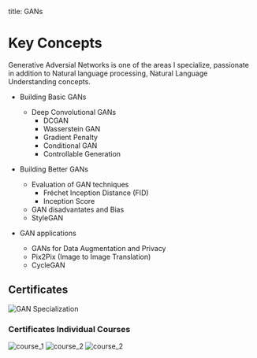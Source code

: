 title: GANs

# Key Concepts

Generative Adversial Networks is one of the areas I specialize, passionate in addition to Natural language processing, Natural Language Understanding concepts. 


- Building Basic GANs
    - Deep Convolutional GANs
        - DCGAN
        - Wasserstein GAN 
        - Gradient Penalty
        - Conditional GAN
        - Controllable Generation

- Building Better GANs
    - Evaluation of GAN techniques
        - Fréchet Inception Distance (FID)
        - Inception Score
    - GAN disadvantates and Bias
    - StyleGAN

- GAN applications
    - GANs for Data Augmentation and Privacy
    - Pix2Pix (Image to Image Translation)
    - CycleGAN

## Certificates

![GAN Specialization](/Certificates/GAN_specialization.png)

### Certificates Individual Courses

![course_1](/Certificates/course_1.png)
![course_2](/Certificates/course_2.png)
![course_2](/Certificates/course_3.png)

